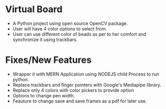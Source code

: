 # Virtual Board
- A Python project using open source OpenCV package.
- User will have 4 color options to select from.
- User can use different color of beads as per to her comfort and synchronize it using trackbars.

# Fixes/New Features
- Wrapper it with MERN Application using NODEJS child Process to run python.
- Replace trackbars and finger pointers with Google's Mediapipe library.
- Replace only 4 colors with color pickers to provide option
- Options to change pen width.
- Feauture to change save and save frames as a pdf for later use.
